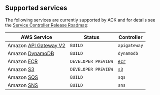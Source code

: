 ## Supported services

The following services are currently supported by ACK and for details see the [Service Controller Release Roadmap](https://github.com/aws/aws-controllers-k8s/projects/1):

|AWS Service|Status|Controller|
|-----------|------|----------|
|Amazon [API Gateway V2](https://aws.amazon.com/api-gateway/)|`BUILD`|`apigateway`|
|Amazon [DynamoDB](https://aws.amazon.com/dynamodb/)|`BUILD`|`dynamodb`|
|Amazon [ECR](https://aws.amazon.com/ecr/)|`DEVELOPER PREVIEW`|[`ecr`](https://github.com/aws/aws-controllers-k8s/tree/main/services/ecr)|
|Amazon [S3](https://aws.amazon.com/s3/)|`DEVELOPER PREVIEW`|[`s3`](https://github.com/aws/aws-controllers-k8s/tree/main/services/s3)|
|Amazon [SQS](https://aws.amazon.com/sqs/)|`BUILD`|`sqs`|
|Amazon [SNS](https://aws.amazon.com/sns/)|`BUILD`|`sns`|


